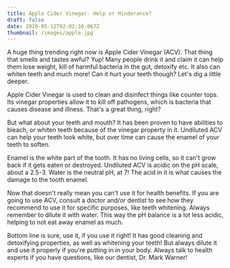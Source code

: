 ```yaml
---
title: Apple Cider Vinegar- Help or Hinderance?
draft: false
date: 2020-05-12T02:02:16.067Z
thumbnail: /images/apple.jpg
---
```


A huge thing trending right now is Apple Cider Vinegar (ACV). That thing that smells and tastes awful? Yup! Many people drink it and claim it can help them lose weight, kill of harmful bacteria in the gut, detoxify etc. It also can whiten teeth and much more! Can it hurt your teeth though? Let's dig a little deeper.

Apple Cider Vinegar is used to clean and disinfect things like counter tops. Its vinegar properties allow it to kill off pathogens, which is bacteria that causes disease and illness. That's a great thing, right?

But what about your teeth and mouth? It has been proven to have abilities to bleach, or whiten teeth because of the vinegar property in it. Undiluted ACV can help your teeth look white, but over time can cause the enamel of your teeth to soften.

Enamel is the white part of the tooth. It has no living cells, so it can't grow back if it gets eaten or destroyed. Undiluted ACV is acidic on the pH scale, about a 2.5-3. Water is the neutral pH, at 7! The acid in it is what causes the damage to the tooth enamel.

Now that doesn't really mean you can't use it for health benefits. If you are going to use ACV, consult a doctor and/or dentist to see how they recommend to use it for specific purposes, like teeth whitening. Always remember to dilute it with water. This way the pH balance is a lot less acidic, helping to not eat away enamel as much.

Bottom line is sure, use it, if you use it right! It has good cleaning and detoxifying properties, as well as whitening your teeth! But always dilute it and use it properly if you're putting in in your body. Always talk to health experts if you have questions, like our dentist, Dr. Mark Warner!
